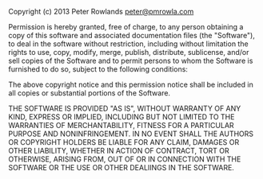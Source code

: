 Copyright (c) 2013 Peter Rowlands <peter@pmrowla.com>

Permission is hereby granted, free of charge, to any person obtaining a copy of
this software and associated documentation files (the "Software"), to deal in
the software without restriction, including without limitation the rights to
use, copy, modify, merge, publish, distribute, sublicense, and/or sell copies
of the Software and to permit persons to whom the Software is furnished to do
so, subject to the following conditions:

The above copyright notice and this permission notice shall be included in all
copies or substantial portions of the Software.

THE SOFTWARE IS PROVIDED "AS IS", WITHOUT WARRANTY OF ANY KIND, EXPRESS OR
IMPLIED, INCLUDING BUT NOT LIMITED TO THE WARRANTIES OF MERCHANTABILITY,
FITNESS FOR A PARTICULAR PURPOSE AND NONINFRINGEMENT. IN NO EVENT SHALL THE
AUTHORS OR COPYRIGHT HOLDERS BE LIABLE FOR ANY CLAIM, DAMAGES OR OTHER
LIABILITY, WHETHER IN ACTION OF CONTRACT, TORT OR OTHERWISE, ARISING FROM, OUT
OF OR IN CONNECTION WITH THE SOFTWARE OR THE USE OR OTHER DEALIINGS IN THE
SOFTWARE.
